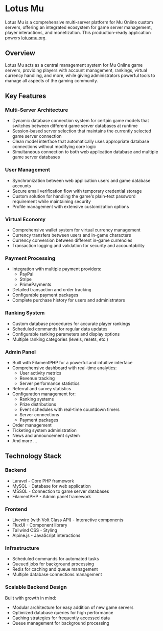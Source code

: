 # Lotus Mu

Lotus Mu is a comprehensive multi-server platform for Mu Online custom servers, offering an integrated ecosystem for game server management, player interactions, and monetization. This production-ready application powers [lotusmu.org](https://lotusmu.org).

## Overview

Lotus Mu acts as a central management system for Mu Online game servers, providing players with account management, rankings, virtual currency handling, and more, while giving administrators powerful tools to manage all aspects of the gaming community.

## Key Features

### Multi-Server Architecture

-   Dynamic database connection system for certain game models that switches between different game server databases at runtime
-   Session-based server selection that maintains the currently selected game server connection
-   Clean model interface that automatically uses appropriate database connections without modifying core logic
-   Simultaneous connection to both web application database and multiple game server databases

### User Management

-   Synchronization between web application users and game database accounts
-   Secure email verification flow with temporary credential storage
-   Custom solution for handling the game's plain-text password requirement while maintaining security
-   Profile management with extensive customization options

### Virtual Economy

-   Comprehensive wallet system for virtual currency management
-   Currency transfers between users and in-game characters
-   Currency conversion between different in-game currencies
-   Transaction logging and validation for security and accountability

### Payment Processing

-   Integration with multiple payment providers:
    -   PayPal
    -   Stripe
    -   PrimePayments
-   Detailed transaction and order tracking
-   Configurable payment packages
-   Complete purchase history for users and administrators

### Ranking System

-   Custom database procedures for accurate player rankings
-   Scheduled commands for regular data updates
-   Configurable ranking parameters and display options
-   Multiple ranking categories (levels, resets, etc.)

### Admin Panel

-   Built with FilamentPHP for a powerful and intuitive interface
-   Comprehensive dashboard with real-time analytics:
    -   User activity metrics
    -   Revenue tracking
    -   Server performance statistics
-   Referral and survey statistics
-   Configuration management for:
    -   Ranking systems
    -   Prize distributions
    -   Event schedules with real-time countdown timers
    -   Server connections
    -   Payment packages
-   Order management
-   Ticketing system administration
-   News and announcement system
-   And more ...

## Technology Stack

### Backend

-   Laravel - Core PHP framework
-   MySQL - Database for web application
-   MSSQL - Connection to game server databases
-   FilamentPHP - Admin panel framework

### Frontend

-   Livewire (with Volt Class API) - Interactive components
-   FluxUI - Component library
-   Tailwind CSS - Styling
-   Alpine.js - JavaScript interactions

### Infrastructure

-   Scheduled commands for automated tasks
-   Queued jobs for background processing
-   Redis for caching and queue management
-   Multiple database connections management

### Scalable Backend Design

Built with growth in mind:

-   Modular architecture for easy addition of new game servers
-   Optimized database queries for high performance
-   Caching strategies for frequently accessed data
-   Queue management for background processing

